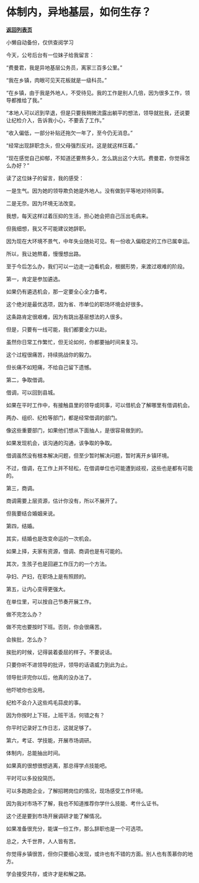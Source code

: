 # 体制内，异地基层，如何生存？

[**返回列表页**](/gzh/费曼的小茶馆)

小懒自动备份，仅供查阅学习

今天，公号后台有一位妹子给我留言：

  

“费曼君，我是异地基层公务员，离家三百多公里。”

  

“我在乡镇，肉眼可见天花板就是一级科员。”

  

“在乡镇，由于我是外地人，不受待见。我的工作是别人几倍，因为很多工作，领导都推给了我。”

  

“本地人可以迟到早退，但是只要我稍微流露出躺平的想法，领导就批我，还说要让纪检介入，告诉我小心，不要丢了工作。”

  

“收入偏低，一部分补贴还拖欠一年了，至今仍无消息。”

  

“经常出现辞职念头，但父母强烈反对。这是就这样压着。”

  

“现在感觉自己抑郁，不知道还要熬多久，怎么跳出这个大坑。费曼君，你觉得怎么办好？”

  

读了这位妹子的留言，我的感受：

  

一是生气。因为她的领导欺负她是外地人。没有做到平等地对待同事。

  

二是无奈。因为环境无法改变。

  

我想，每天这样过着压抑的生活，担心她会把自己压出毛病来。

  

但我细想，我又不可能建议她辞职。

  

因为现在大环境不景气，中年失业随处可见。有一份收入偏稳定的工作已属幸运。

  

所以，我让她熬着，慢慢想出路。

  

至于今后怎么办，我们可以一边走一边看机会，根据形势，来渡过艰难的阶段。

  

第一，肯定是参加遴选。

  

如果仍有遴选机会，那一定要全心全力备考。

  

这个绝对是最优选项，因为省、市单位的职场环境会好很多。

  

这条路肯定很艰难，因为有跳出基层想法的人很多。

  

但是，只要有一线可能，我们都要全力以赴。

  

虽然你日常工作繁忙，但无论如何，你都要抽时间来复习。

  

这个过程很痛苦，持续挑战你的毅力。

  

但长痛不如短痛，不给自己留下遗憾。

  

第二，争取借调。

  

借调，可以回到县城。

  

如果在平时工作中，有接触县里的领导或同事，可以借机会了解哪里有借调机会。

  

两办、组织、纪检等部门，都是经常借调的部门。

  

像这些重要部门，如果他们想从下面抽人，是很容易做到的。

  

如果发现机会，该沟通的沟通，该争取的争取。

  

借调虽然没有根本解决问题，但至少暂时解决问题，暂时离开乡镇环境。

  

不过，借调，在工作上并不轻松，在借调单位也可能遭到歧视，这些也是都有可能的。

  

第三，商调。

  

商调需要上层资源，估计你没有，所以不展开了。

  

但我要结合婚姻来说。

  

第四，结婚。

  

其实，结婚也是改变命运的一次机会。

  

如果上择，夫家有资源，借调、商调也是有可能的。

  

其次，生孩子也是回避工作压力的一个方法。

  

孕妇、产妇，在职场上是有照顾的。

  

第五，让内心变得更强大。

  

在单位里，可以按自己节奏开展工作。

  

做不完怎么办？

  

做不完也要按时下班。否则，你会很痛苦。

  

会挨批，怎么办？

  

挨批的时候，记得装着委屈的样子。不要说话。

  

只要你听不进领导的批评，领导的话语威力到此为止。

  

领导批评完你以后，他真的没办法了。

  

他吓唬你也没用。

  

纪检不会介入这些鸡毛蒜皮的事。

  

因为你按时上下班，上班干活，何错之有？

  

你平时记录好工作日志，这就足够了。

  

第六，考证、学技能，开展市场调研。

  

体制内，总能抽出时间。

  

如果真的很想很想逃离，那总得学点技能吧。

  

平时可以多投投简历。

  

可以多跑跑企业，了解招聘岗位的情况，现场感受工作环境。

  

因为我对市场不了解，我也不知道推荐你学什么技能、考什么证书。

  

这个还是要到市场开展调研才能了解情况。

  

如果准备很充分，能谋一份工作，那么辞职也是一个可选项。

  

总之，大千世界，人人皆有苦。

  

你觉得乡镇很苦，但你只要细心发现，或许也有不错的方面。别人也有羡慕你的地方。

  

学会接受共存，或许才是和解之路。

  

